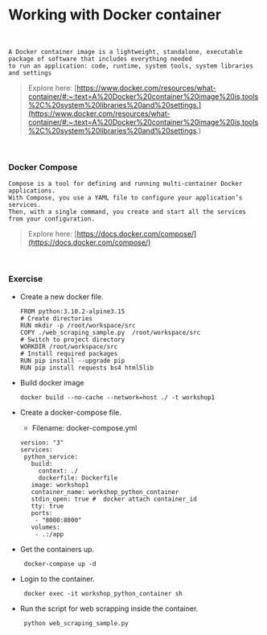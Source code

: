 # Working with Docker container
<br />

```Introduction
A Docker container image is a lightweight, standalone, executable package of software that includes everything needed 
to run an application: code, runtime, system tools, system libraries and settings
```
> Explore here: [https://www.docker.com/resources/what-container/#:~:text=A%20Docker%20container%20image%20is,tools%2C%20system%20libraries%20and%20settings.](https://www.docker.com/resources/what-container/#:~:text=A%20Docker%20container%20image%20is,tools%2C%20system%20libraries%20and%20settings.)

<br />

### Docker Compose

```Introduction
Compose is a tool for defining and running multi-container Docker applications. 
With Compose, you use a YAML file to configure your application’s services. 
Then, with a single command, you create and start all the services from your configuration.
```
> Explore here: [https://docs.docker.com/compose/](https://docs.docker.com/compose/)

<br />

### Exercise
 - Create a new docker file.
    ```
    FROM python:3.10.2-alpine3.15
    # Create directories  
    RUN mkdir -p /root/workspace/src
    COPY ./web_scraping_sample.py  /root/workspace/src
    # Switch to project directory
    WORKDIR /root/workspace/src
    # Install required packages
    RUN pip install --upgrade pip
    RUN pip install requests bs4 html5lib
    ```
 - Build docker image
    ```
    docker build --no-cache --network=host ./ -t workshop1 
    ```
 - Create a docker-compose file.
   - Filename: docker-compose.yml
    ```  
    version: "3"
    services:
     python_service:
       build:
         context: ./
         dockerfile: Dockerfile
       image: workshop1
       container_name: workshop_python_container
       stdin_open: true #  docker attach container_id
       tty: true
       ports:
        - "8000:8000"
       volumes:
        - .:/app
    ```

- Get the containers up.
    ``` 
     docker-compose up -d
    ```
- Login to the container.
    ```
     docker exec -it workshop_python_container sh
    ```
- Run the script for web scrapping inside the container.
    ```
     python web_scraping_sample.py
    ```